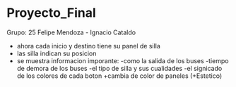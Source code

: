 # Proyecto_Final
Grupo: 25
Felipe Mendoza - Ignacio Cataldo
+ ahora cada inicio y destino tiene su panel de silla
+ las silla indican su posicion
+ se muestra informacion imporante:
  -como la salida de los buses
  -tiempo de demora de los buses
  -el tipo de silla y sus cualidades
  -el signicado de los colores de cada boton
+cambia de color de paneles (+Estetico)
 
 
